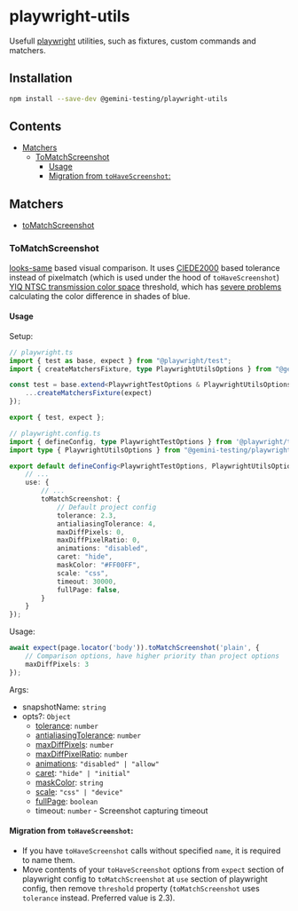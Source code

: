# playwright-utils

Usefull [playwright][pwt] utilities, such as fixtures, custom commands and matchers.

## Installation

```bash
npm install --save-dev @gemini-testing/playwright-utils
```

## Contents
<!-- START doctoc generated TOC please keep comment here to allow auto update -->
<!-- DON'T EDIT THIS SECTION, INSTEAD RE-RUN doctoc TO UPDATE -->

- [Matchers](#matchers)
  - [ToMatchScreenshot](#tomatchscreenshot)
    - [Usage](#usage)
    - [Migration from `toHaveScreenshot`:](#migration-from-tohavescreenshot)

<!-- END doctoc generated TOC please keep comment here to allow auto update -->

## Matchers
- [toMatchScreenshot](#tomatchscreenshot)

### ToMatchScreenshot

[looks-same][looks-same] based visual comparison. It uses [CIEDE2000][ciede2000] based tolerance instead of pixelmatch (which is used under the hood of `toHaveScreenshot`) [YIQ NTSC transmission color space][yiq-ntsc] threshold, which has [severe problems](https://github.com/mapbox/pixelmatch/issues/127) calculating the color difference in shades of blue.

#### Usage

Setup:

```typescript
// playwright.ts
import { test as base, expect } from "@playwright/test";
import { createMatchersFixture, type PlaywrightUtilsOptions } from "@gemini-testing/playwright-utils";

const test = base.extend<PlaywrightTestOptions & PlaywrightUtilsOptions>({
    ...createMatchersFixture(expect)
});

export { test, expect };
```

```typescript
// playwright.config.ts
import { defineConfig, type PlaywrightTestOptions } from '@playwright/test';
import type { PlaywrightUtilsOptions } from "@gemini-testing/playwright-utils";

export default defineConfig<PlaywrightTestOptions, PlaywrightUtilsOptions>({
    // ...
    use: {
        // ...
        toMatchScreenshot: {
            // Default project config
            tolerance: 2.3,
            antialiasingTolerance: 4,
            maxDiffPixels: 0,
            maxDiffPixelRatio: 0,
            animations: "disabled",
            caret: "hide",
            maskColor: "#FF00FF",
            scale: "css",
            timeout: 30000,
            fullPage: false,
        }
    }
});
```

Usage:

```typescript
await expect(page.locator('body')).toMatchScreenshot('plain', {
    // Comparison options, have higher priority than project options
    maxDiffPixels: 3
});
```

Args:
- snapshotName: `string`
- opts?: `Object`
  - [tolerance][looks-same-tolerance]: `number`
  - [antialiasingTolerance][looks-same-antialiasing-tolerance]: `number`
  - [maxDiffPixels][pwt-max-diff-pixels]: `number`
  - [maxDiffPixelRatio][pwt-max-diff-pixels-ratio]: `number`
  - [animations][pwt-animations]: `"disabled" | "allow"`
  - [caret][pwt-caret]: `"hide" | "initial"`
  - [maskColor][pwt-mask-color]: `string`
  - [scale][pwt-scale]: `"css" | "device"`
  - [fullPage][pwt-full-page]: `boolean`
  - timeout: `number` - Screenshot capturing timeout

#### Migration from `toHaveScreenshot`:

- If you have `toHaveScreenshot` calls without specified `name`, it is required to name them.
- Move contents of your `toHaveScreenshot` options from `expect` section of playwright config to `toMatchScreenshot` at `use` section of playwright config, then remove `threshold` property (`toMatchScreenshot` uses `tolerance` instead. Preferred value is 2.3).

[pwt]: https://playwright.dev/
[looks-same]: https://github.com/gemini-testing/looks-same
[ciede2000]: https://en.wikipedia.org/wiki/Color_difference#CIEDE2000
[yiq-ntsc]: http://www.progmat.uaem.mx:8080/artVol2Num2/Articulo3Vol2Num2.pdf
[looks-same-tolerance]: https://github.com/gemini-testing/looks-same#comparing-images
[looks-same-antialiasing-tolerance]: https://github.com/gemini-testing/looks-same#comparing-images-with-ignoring-antialiasing
[pwt-max-diff-pixels]: https://playwright.dev/docs/api/class-pageassertions#page-assertions-to-have-screenshot-1-option-max-diff-pixels
[pwt-max-diff-pixels-ratio]: https://playwright.dev/docs/api/class-pageassertions#page-assertions-to-have-screenshot-1-option-max-diff-pixel-ratio
[pwt-animations]: https://playwright.dev/docs/api/class-pageassertions#page-assertions-to-have-screenshot-1-option-animations
[pwt-caret]: https://playwright.dev/docs/api/class-pageassertions#page-assertions-to-have-screenshot-1-option-caret
[pwt-mask-color]: https://playwright.dev/docs/api/class-pageassertions#page-assertions-to-have-screenshot-1-option-mask-color
[pwt-scale]: https://playwright.dev/docs/api/class-pageassertions#page-assertions-to-have-screenshot-1-option-scale
[pwt-full-page]: https://playwright.dev/docs/api/class-pageassertions#page-assertions-to-have-screenshot-1-option-full-page
